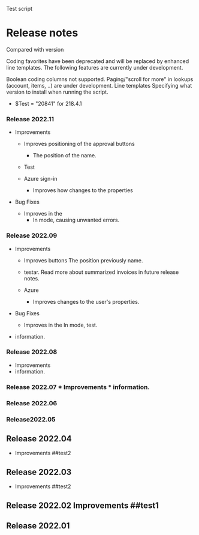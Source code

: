 Test script

# Release notes
Compared with version 

Coding favorites have been deprecated and will be replaced by enhanced line templates.
The following features are currently under development.

Boolean coding columns not supported.
Paging/"scroll for more" in lookups (account, items, ..) are under development.
Line templates
Specifying what version to install when running the script.
* $Test = "20841" for 218.4.1
 ### Release 2022.11

* Improvements
  * Improves positioning of the approval buttons
      * The position of the name.
  * Test 

  * Azure sign-in 
      * Improves how changes to the properties

* Bug Fixes
  * Improves in the 
      * In mode, causing unwanted errors.



 ### Release 2022.09

* Improvements
  * Improves buttons
The position previously name.
  *  testar. Read more about summarized invoices in future release notes.

  * Azure  
      * Improves  changes to the user's properties.  

* Bug Fixes
  * Improves in the 
In  mode, test.



* information.
### Release  2022.08 
* Improvements  
* information.
### Release  2022.07 * Improvements  * information.
### Release 2022.06
### Release2022.05
## Release 2022.04 
- Improvements  ##test2
## Release 2022.03 
- Improvements  ##test2
## Release 2022.02 Improvements  ##test1


## Release 2022.01

